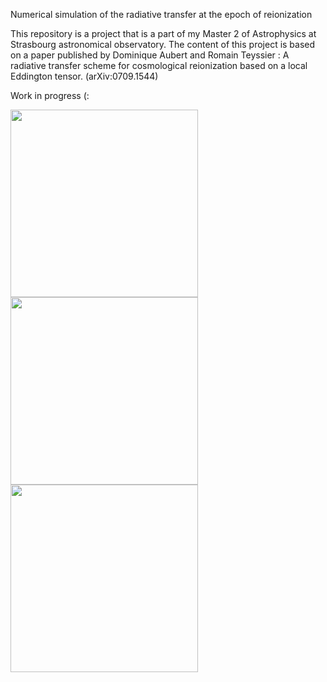 Numerical simulation of the radiative transfer at the epoch of reionization

This repository is a project that is a part of my Master 2 of Astrophysics at Strasbourg astronomical observatory.
The content of this project is based on a paper published by Dominique Aubert and Romain Teyssier : A radiative transfer scheme for cosmological reionization based on a local Eddington tensor. (arXiv:0709.1544)

Work in progress (:



<img src="https://github.com/Radical-Red/Pythoinization/blob/master/result/Pulse1dFaster.gif?raw=true" width="300">

<img src="https://github.com/Radical-Red/Pythoinization/blob/master/result/Star1d.gif" width="300">

<img src="https://github.com/Radical-Red/Pythoinization/blob/master/result/Star1dfrom0.gif" width="300">
